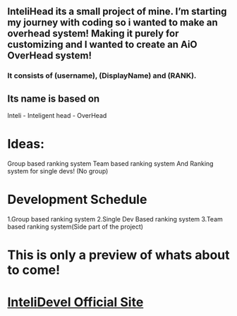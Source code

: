 ## InteliHead its a small project of mine. I’m starting my journey with coding so i wanted to make an overhead system! Making it purely for customizing and I wanted to create an AiO OverHead system!

### It consists of (username), (DisplayName) and (RANK).

## Its name is based on
Inteli - Inteligent
head - OverHead


# Ideas:
Group based ranking system
Team based ranking system
And
Ranking system for single devs! (No group)

# Development Schedule
1.Group based ranking system
2.Single Dev Based ranking system
3.Team based ranking system(Side part of the project)

# This is only a preview of whats about to come!

# [InteliDevel Official Site](https://intelidevel.framer.website/)
